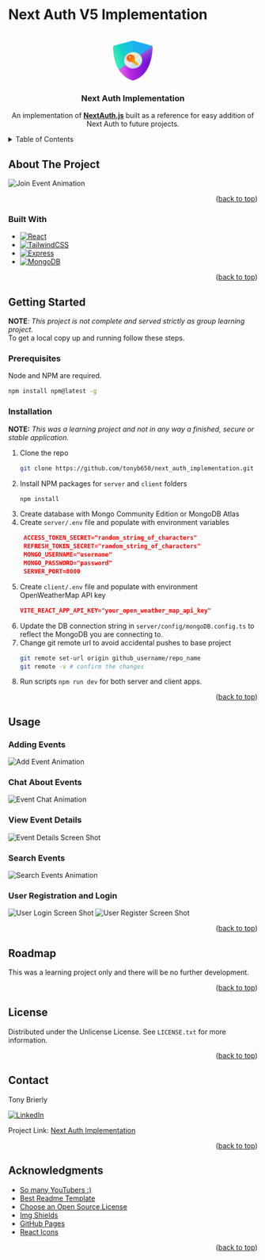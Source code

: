 # Next Auth V5 Implementation
<a id="readme-top"></a>
<!-- PROJECT LOGO -->
<br />
<div align="center">
  <a href="https://github.com/next_auth_implementation">
    <img src="public/readme/next-auth-logo.png" alt="Logo" width="80" height="80">
  </a>

  <h3 align="center">Next Auth Implementation</h3>

  <p align="center">
    An implementation of <a href="https://next-auth.js.org/"><strong>NextAuth.js</strong></a> built as a reference for easy addition of Next Auth to future projects.
    <br />
  </p>
</div>


<!-- TABLE OF CONTENTS -->
<details>
  <summary>Table of Contents</summary>
  <ol>
    <li>
      <a href="#about-the-project">About The Project</a>
      <ul>
        <li><a href="#built-with">Built With</a></li>
      </ul>
    </li>
    <li>
      <a href="#getting-started">Getting Started</a>
      <ul>
        <li><a href="#prerequisites">Prerequisites</a></li>
        <li><a href="#installation">Installation</a></li>
      </ul>
    </li>
    <li><a href="#usage">Usage</a></li>
    <li><a href="#roadmap">Roadmap</a></li>
    <li><a href="#license">License</a></li>
    <li><a href="#contact">Contact</a></li>
    <li><a href="#acknowledgments">Acknowledgments</a></li>
  </ol>
</details>



<!-- ABOUT THE PROJECT -->
## About The Project

![Join Event Animation][join-event-animation]



<p align="right">(<a href="#readme-top">back to top</a>)</p>




### Built With

* [![React][React.js]][React-url]
* [![TailwindCSS][TailwindCSS.com]][Tailwind-url]
* [![Express][ExpressJS.com]][Express-url]
* [![MongoDB][MongoDB.com]][Mongo-url]


<p align="right">(<a href="#readme-top">back to top</a>)</p>



<!-- GETTING STARTED -->
## Getting Started

**NOTE**: *This project is not complete and served strictly as group learning project.*\
To get a local copy up and running follow these steps.

### Prerequisites

Node and NPM are required.
  ```sh
  npm install npm@latest -g
  ```

### Installation

**NOTE:** _This was a learning project and not in any way a finished, secure or stable application._

1. Clone the repo
   ```sh
   git clone https://github.com/tonyb650/next_auth_implementation.git
   ```
2. Install NPM packages for `server` and `client` folders
   ```sh
   npm install
   ```
3. Create database with Mongo Community Edition or MongoDB Atlas
4. Create `server/.env` file and populate with environment variables
   ```json
    ACCESS_TOKEN_SECRET="random_string_of_characters"
    REFRESH_TOKEN_SECRET="random_string_of_characters"
    MONGO_USERNAME="username"
    MONGO_PASSWORD="password"
    SERVER_PORT=8000
   ```
5. Create `client/.env` file and populate with environment OpenWeatherMap API key
    ```json
    VITE_REACT_APP_API_KEY="your_open_weather_map_api_key"
    ```
6. Update the DB connection string in `server/config/mongoDB.config.ts` to reflect the MongoDB you are connecting to.
7. Change git remote url to avoid accidental pushes to base project
   ```sh
   git remote set-url origin github_username/repo_name
   git remote -v # confirm the changes
   ```
8. Run scripts `npm run dev` for both server and client apps.

<p align="right">(<a href="#readme-top">back to top</a>)</p>



<!-- USAGE EXAMPLES -->
## Usage

### Adding Events
![Add Event Animation][add-event-animation]
### Chat About Events
![Event Chat Animation][event-chat-animation]
### View Event Details
![Event Details Screen Shot][event-details-screenshot]
### Search Events
![Search Events Animation][search-events-animation]
### User Registration and Login
![User Login Screen Shot][user-login-screenshot]
![User Register Screen Shot][user-register-screenshot]

<p align="right">(<a href="#readme-top">back to top</a>)</p>



<!-- ROADMAP -->
## Roadmap

This was a learning project only and there will be no further development.

<p align="right">(<a href="#readme-top">back to top</a>)</p>



<!-- LICENSE -->
## License

Distributed under the Unlicense License. See `LICENSE.txt` for more information.

<p align="right">(<a href="#readme-top">back to top</a>)</p>



<!-- CONTACT -->
## Contact

Tony Brierly

[![LinkedIn][linkedin-shield]][linkedin-url]

Project Link: [Next Auth Implementation](https://github.com/tonyb650/next_auth_implementation.git)

<p align="right">(<a href="#readme-top">back to top</a>)</p>



<!-- ACKNOWLEDGMENTS -->
## Acknowledgments

* [So many YouTubers :)](https://youtube.com/)
* [Best Readme Template](https://github.com/othneildrew/Best-README-Template)
* [Choose an Open Source License](https://choosealicense.com)
* [Img Shields](https://shields.io)
* [GitHub Pages](https://pages.github.com)
* [React Icons](https://react-icons.github.io/react-icons/search)

<p align="right">(<a href="#readme-top">back to top</a>)</p>



<!-- MARKDOWN LINKS & IMAGES -->
<!-- https://www.markdownguide.org/basic-syntax/#reference-style-links -->

[join-event-animation]: z_readme_assets/join_event.gif
[add-event-animation]: z_readme_assets/add-event.gif
[search-events-animation]: z_readme_assets/search-events.gif
[event-chat-animation]: z_readme_assets/event-chat.gif
[event-details-animation]: z_readme_assets/event-details.gif

[event-details-screenshot]: z_readme_assets/event-details-screenshot.png
[user-login-screenshot]: z_readme_assets/user-login-screenshot.png
[user-register-screenshot]: z_readme_assets/user-register-screenshot.png

[linkedin-shield]: https://img.shields.io/badge/-LinkedIn-black.svg?style=for-the-badge&logo=linkedin&colorB=555
[linkedin-url]: https://linkedin.com/in/tony-brierly

[React.js]: https://img.shields.io/badge/React-20232A?style=for-the-badge&logo=react&logoColor=61DAFB
[React-url]: https://reactjs.org/

[TailwindCSS.com]: https://img.shields.io/badge/tailwindcss-041f30?style=for-the-badge&logo=tailwindcss&logoColor=00bcff
[Tailwind-url]: https://tailwindcss.com

[ExpressJS.com]: https://img.shields.io/badge/express-000000?style=for-the-badge&logo=express&logoColor=white
[Express-url]: https://expressjs.com/

[MongoDB.com]: https://img.shields.io/badge/MongoDB-021e2b?style=for-the-badge&logo=mongodb&logoColor=00684a
[Mongo-url]: https://mongodb.com/
